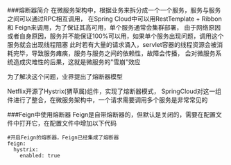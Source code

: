 ###熔断器简介
在微服务架构中，根据业务来拆分成一个一个服务，服务与服务之间可以通过RPC相互调用，
在Spring Cloud中可以用RestTemplate + Ribbon 和 Feign来调用，为了保证其高可用，单个服务通常会集群部署，
由于网络原因或者自身原因，服务并不能保证100%可以用，如果单个服务出现问题，调用这个服务就会出现线程阻塞
此时若有大量的请求涌入，servlet容器的线程资源会被消耗完毕，导致服务瘫痪，服务与服务之间的依赖性，故障会传播，
会对微服务系统造成灾难性的后果，这就是微服务的"雪崩"效应

为了解决这个问题，业界提出了熔断器模型

Netflix开源了Hystrix(猬草属)组件，实现了熔断器模式，
SpringCloud对这一组件进行了整合，在微服务架构中，一个请求需要调用多个服务是非常常见的


###Feign中使用熔断器
Feign是自带熔断器的，但默认是关闭的，需要在配置文件中打开它，在配置文件中增加以下代码
```
#开启Feign的熔断器，Feign已经集成了熔断器
feign:
  hystrix:
    enabled: true
```